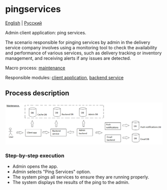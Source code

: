 # pingservices

[English](pingservices.md) | [Русский](pingservices.ru.md)

Admin client application: ping services.

The scenario responsible for pinging services by admin in the delivery service company involves using a monitoring tool to check the availability and performance of various services, such as delivery tracking or inventory management, and receiving alerts if any issues are detected.

Macro process: [maintenance](../../macroprocesses/maintenance.md)

Responsible modules: [client application](../../frontend/adminclient.md), [backend service](../../backend/adminbackend.md)

## Process description

![maintenance_overall](../../img/maintenance_overall.png)

### Step-by-step execution

- Admin opens the app.
- Admin selects "Ping Services" option.
- The system pings all services to ensure they are running properly.
- The system displays the results of the ping to the admin.
